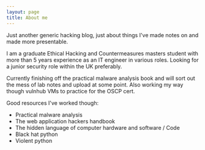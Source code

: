 ```yaml
---
layout: page
title: About me 
---
```


Just another generic hacking blog, just about things I've made notes on and made more presentable.

I am a graduate Ethical Hacking and Countermeasures masters student with more than 5 years experience as an IT engineer in various roles. Looking for a junior security role within the UK preferably.

Currently finishing off the practical malware analysis book and will sort out the mess of lab notes and upload at some point. Also working my way though vulnhub VMs to practice for the OSCP cert.

Good resources I've worked though:

  * Practical malware analysis  
  * The web application hackers handbook  
  * The hidden language of computer hardware and software / Code  
  * Black hat python  
  * Violent python  
